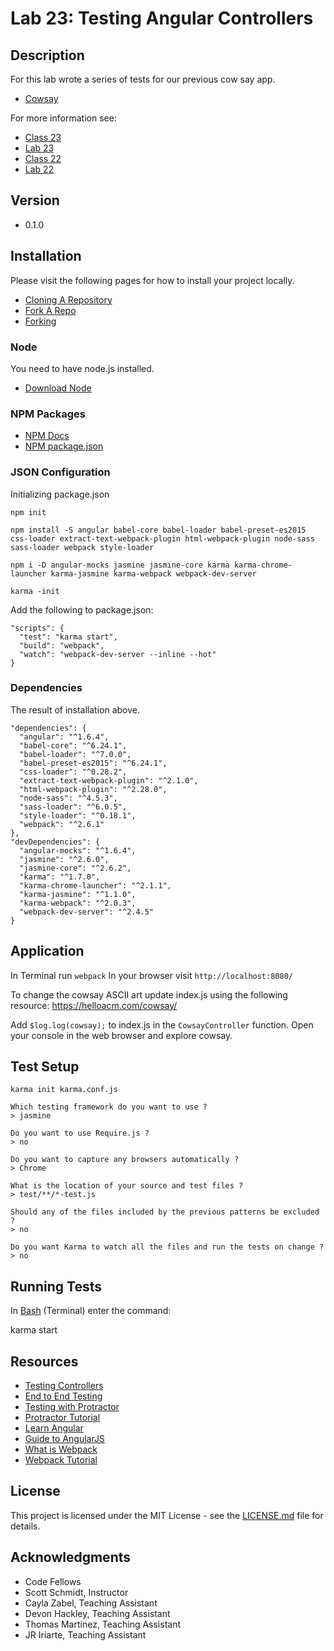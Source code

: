 # Lab 23: Testing Angular Controllers

## Description
For this lab wrote a series of tests for our previous cow say app.

* [Cowsay](http://www.cowsays.com)

For more information see:
* [Class 23](https://github.com/codefellows/seattle-javascript-401d15/tree/master/class-23-testing-controllers)
* [Lab 23](https://github.com/codefellows-seattle-javascript-401d15/23-testing-controllers)
* [Class 22](https://github.com/codefellows/seattle-javascript-401d15/tree/master/class-22-angular-controllers)
* [Lab 22](https://github.com/codefellows-seattle-javascript-401d15/22-angular-controllers)

## Version
* 0.1.0

## Installation
Please visit the following pages for how to install your project locally.

* [Cloning A Repository](https://help.github.com/articles/cloning-a-repository/)
* [Fork A Repo](https://help.github.com/articles/fork-a-repo/)
* [Forking](https://guides.github.com/activities/forking/)

### Node
You need to have node.js installed.
* [Download Node](https://nodejs.org/en/)

### NPM Packages
* [NPM Docs](https://docs.npmjs.com)
* [NPM package.json](https://docs.npmjs.com/files/package.json)

### JSON Configuration
Initializing package.json
```
npm init

npm install -S angular babel-core babel-loader babel-preset-es2015 css-loader extract-text-webpack-plugin html-webpack-plugin node-sass sass-loader webpack style-loader

npm i -D angular-mocks jasmine jasmine-core karma karma-chrome-launcher karma-jasmine karma-webpack webpack-dev-server

karma -init
```

Add the following to package.json:
```
"scripts": {
  "test": "karma start",
  "build": "webpack",
  "watch": "webpack-dev-server --inline --hot"
}
```

### Dependencies
The result of installation above.

```
"dependencies": {
  "angular": "^1.6.4",
  "babel-core": "^6.24.1",
  "babel-loader": "^7.0.0",
  "babel-preset-es2015": "^6.24.1",
  "css-loader": "^0.28.2",
  "extract-text-webpack-plugin": "^2.1.0",
  "html-webpack-plugin": "^2.28.0",
  "node-sass": "^4.5.3",
  "sass-loader": "^6.0.5",
  "style-loader": "^0.18.1",
  "webpack": "^2.6.1"
},
"devDependencies": {
  "angular-mocks": "^1.6.4",
  "jasmine": "^2.6.0",
  "jasmine-core": "^2.6.2",
  "karma": "^1.7.0",
  "karma-chrome-launcher": "^2.1.1",
  "karma-jasmine": "^1.1.0",
  "karma-webpack": "^2.0.3",
  "webpack-dev-server": "^2.4.5"
}
```

## Application
In Terminal run `webpack`
In your browser visit `http://localhost:8080/`

To change the cowsay ASCII art update index.js using the following resource:
https://helloacm.com/cowsay/

Add `$log.log(cowsay);` to index.js in the `CowsayController` function.
Open your console in the web browser and explore cowsay.

## Test Setup
```
karma init karma.conf.js

Which testing framework do you want to use ?
> jasmine

Do you want to use Require.js ?
> no

Do you want to capture any browsers automatically ?
> Chrome

What is the location of your source and test files ?
> test/**/*-test.js

Should any of the files included by the previous patterns be excluded ?
> no

Do you want Karma to watch all the files and run the tests on change ?
> no
```

## Running Tests
In [Bash](https://en.wikipedia.org/wiki/Bash_(Unix_shell)) (Terminal) enter the command:

karma start

## Resources
* [Testing Controllers](http://www.bradoncode.com/blog/2015/06/05/ngmock-fundamentals-testing-controllers/)
* [End to End Testing](https://docs.angularjs.org/guide/e2e-testing)
* [Testing with Protractor](http://www.ng-newsletter.com/posts/practical-protractor.html)
* [Protractor Tutorial](http://www.protractortest.org/#/tutorial)
* [Learn Angular](https://thinkster.io/a-better-way-to-learn-angularjs)
* [Guide to AngularJS](https://docs.angularjs.org/guide)
* [What is Webpack](https://webpack.github.io/docs/what-is-webpack.html)
* [Webpack Tutorial](https://webpack.github.io/docs/tutorials/getting-started/)

## License
This project is licensed under the MIT License - see the [LICENSE.md](https://github.com/mmpadget/23-testing-controllers/blob/lab-23/lab-padget/LICENSE) file for details.

## Acknowledgments
* Code Fellows
* Scott Schmidt, Instructor
* Cayla Zabel, Teaching Assistant
* Devon Hackley, Teaching Assistant
* Thomas Martinez, Teaching Assistant
* JR Iriarte, Teaching Assistant
